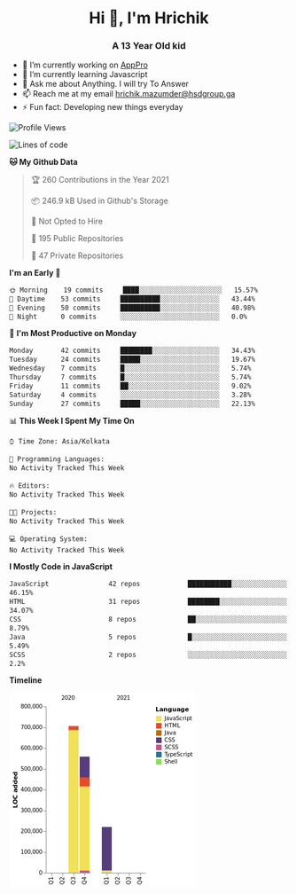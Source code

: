 <h1 align="center">Hi 👋, I'm Hrichik</h1>
<h3 align="center">A 13 Year Old kid</h3>


- 🔭 I’m currently working on [AppPro](https://apppro.in)
- 🌱 I’m currently learning Javascript
- 💬 Ask me about Anything. I will try To Answer
- 📫 Reach me at my email hrichik.mazumder@hsdgroup.ga
- ⚡ Fun fact: Developing new things everyday

<!--START_SECTION:waka-->
![Profile Views](http://img.shields.io/badge/Profile%20Views-3-blue)

![Lines of code](https://img.shields.io/badge/From%20Hello%20World%20I%27ve%20Written-1.5%20million%20lines%20of%20code-blue)

**🐱 My Github Data** 

> 🏆 260 Contributions in the Year 2021
 > 
> 📦 246.9 kB Used in Github's Storage 
 > 
> 🚫 Not Opted to Hire
 > 
> 📜 195 Public Repositories 
 > 
> 🔑 47 Private Repositories  
 > 
**I'm an Early 🐤** 

```text
🌞 Morning    19 commits     ████░░░░░░░░░░░░░░░░░░░░░   15.57% 
🌆 Daytime    53 commits     ██████████░░░░░░░░░░░░░░░   43.44% 
🌃 Evening    50 commits     ██████████░░░░░░░░░░░░░░░   40.98% 
🌙 Night      0 commits      ░░░░░░░░░░░░░░░░░░░░░░░░░   0.0%

```
📅 **I'm Most Productive on Monday** 

```text
Monday       42 commits     ████████░░░░░░░░░░░░░░░░░   34.43% 
Tuesday      24 commits     █████░░░░░░░░░░░░░░░░░░░░   19.67% 
Wednesday    7 commits      █░░░░░░░░░░░░░░░░░░░░░░░░   5.74% 
Thursday     7 commits      █░░░░░░░░░░░░░░░░░░░░░░░░   5.74% 
Friday       11 commits     ██░░░░░░░░░░░░░░░░░░░░░░░   9.02% 
Saturday     4 commits      ░░░░░░░░░░░░░░░░░░░░░░░░░   3.28% 
Sunday       27 commits     █████░░░░░░░░░░░░░░░░░░░░   22.13%

```


📊 **This Week I Spent My Time On** 

```text
⌚︎ Time Zone: Asia/Kolkata

💬 Programming Languages: 
No Activity Tracked This Week

🔥 Editors: 
No Activity Tracked This Week

🐱‍💻 Projects: 
No Activity Tracked This Week

💻 Operating System: 
No Activity Tracked This Week

```

**I Mostly Code in JavaScript** 

```text
JavaScript               42 repos            ███████████░░░░░░░░░░░░░░   46.15% 
HTML                     31 repos            ████████░░░░░░░░░░░░░░░░░   34.07% 
CSS                      8 repos             ██░░░░░░░░░░░░░░░░░░░░░░░   8.79% 
Java                     5 repos             █░░░░░░░░░░░░░░░░░░░░░░░░   5.49% 
SCSS                     2 repos             ░░░░░░░░░░░░░░░░░░░░░░░░░   2.2%

```


**Timeline**

![Chart not found](https://raw.githubusercontent.com/hrichiksite/hrichiksite/master/charts/bar_graph.png) 


<!--END_SECTION:waka-->
